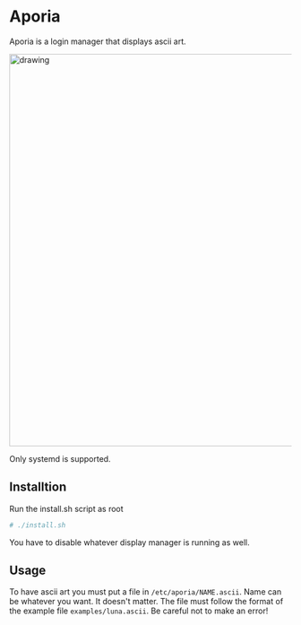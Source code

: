 # Aporia

Aporia is a login manager that displays ascii art.

<img src="https://github.com/Lunarmagpie/aporia/assets/65521138/7c5ab59a-0aa4-45ac-983c-d7002501bfdf" alt="drawing" width="700"/>

Only systemd is supported.

## Installtion
Run the install.sh script as root
```sh
# ./install.sh
```

You have to disable whatever display manager is running as well.

## Usage
To have ascii art you must put a file in `/etc/aporia/NAME.ascii`. Name can be whatever you want. It doesn't matter.
The file must follow the format of the example file `examples/luna.ascii`. Be careful not to make an error!
